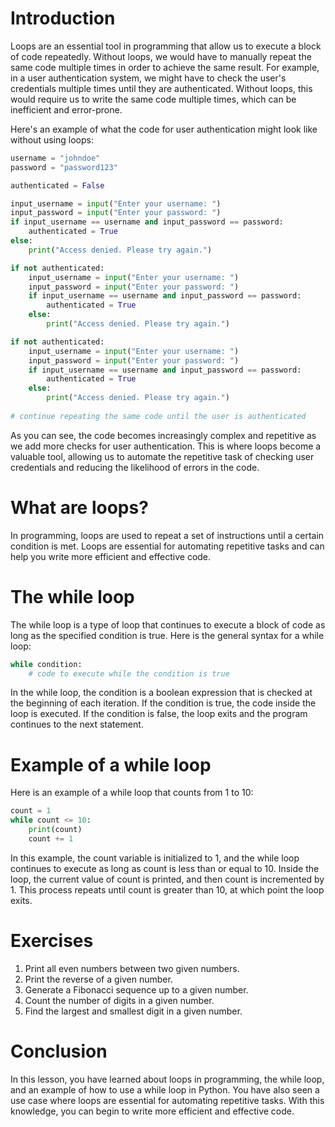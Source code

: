 # Introduction

Loops are an essential tool in programming that allow us to execute a block of code repeatedly. Without loops, we would have to manually repeat the same code multiple times in order to achieve the same result. For example, in a user authentication system, we might have to check the user's credentials multiple times until they are authenticated. Without loops, this would require us to write the same code multiple times, which can be inefficient and error-prone.

Here's an example of what the code for user authentication might look like without using loops:

```python
username = "johndoe"
password = "password123"

authenticated = False

input_username = input("Enter your username: ")
input_password = input("Enter your password: ")
if input_username == username and input_password == password:
    authenticated = True
else:
    print("Access denied. Please try again.")

if not authenticated:
    input_username = input("Enter your username: ")
    input_password = input("Enter your password: ")
    if input_username == username and input_password == password:
        authenticated = True
    else:
        print("Access denied. Please try again.")

if not authenticated:
    input_username = input("Enter your username: ")
    input_password = input("Enter your password: ")
    if input_username == username and input_password == password:
        authenticated = True
    else:
        print("Access denied. Please try again.")
        
# continue repeating the same code until the user is authenticated
```

As you can see, the code becomes increasingly complex and repetitive as we add more checks for user authentication. This is where loops become a valuable tool, allowing us to automate the repetitive task of checking user credentials and reducing the likelihood of errors in the code.

# What are loops?

In programming, loops are used to repeat a set of instructions until a certain condition is met. Loops are essential for automating repetitive tasks and can help you write more efficient and effective code.

# The while loop

The while loop is a type of loop that continues to execute a block of code as long as the specified condition is true. Here is the general syntax for a while loop:

```python
while condition:
    # code to execute while the condition is true
```

In the while loop, the condition is a boolean expression that is checked at the beginning of each iteration. If the condition is true, the code inside the loop is executed. If the condition is false, the loop exits and the program continues to the next statement.

# Example of a while loop

Here is an example of a while loop that counts from 1 to 10:

```python
count = 1
while count <= 10:
    print(count)
    count += 1
```

In this example, the count variable is initialized to 1, and the while loop continues to execute as long as count is less than or equal to 10. Inside the loop, the current value of count is printed, and then count is incremented by 1. This process repeats until count is greater than 10, at which point the loop exits.

# Exercises

1. Print all even numbers between two given numbers.
2. Print the reverse of a given number.
3. Generate a Fibonacci sequence up to a given number.
4. Count the number of digits in a given number.
5. Find the largest and smallest digit in a given number.


# Conclusion

In this lesson, you have learned about loops in programming, the while loop, and an example of how to use a while loop in Python. You have also seen a use case where loops are essential for automating repetitive tasks. With this knowledge, you can begin to write more efficient and effective code.